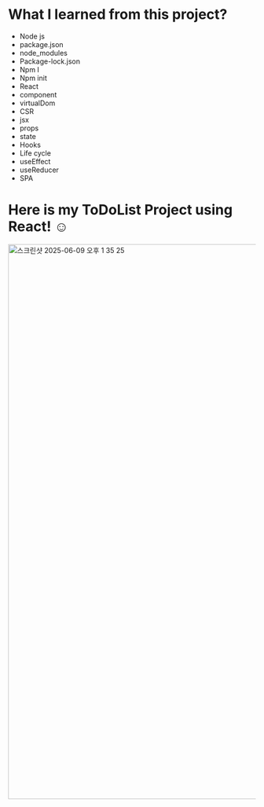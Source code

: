 # What I learned from this project?



- Node js 
- package.json
- node_modules
- Package-lock.json
- Npm I
- Npm init
- React
- component
- virtualDom
- CSR
- jsx
- props
- state
- Hooks
- Life cycle
- useEffect
- useReducer
- SPA

# Here is my ToDoList Project using React! ☺️

 <img width="1130" alt="스크린샷 2025-06-09 오후 1 35 25" src="https://github.com/user-attachments/assets/2ff312d0-256a-4ac5-bf49-cd7c4660a543" />



